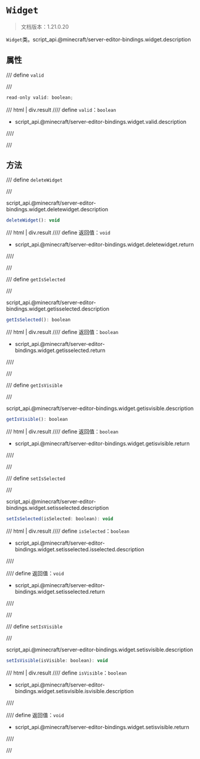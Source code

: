 # `Widget`

> 文档版本：1.21.0.20

`Widget`类。script_api.@minecraft/server-editor-bindings.widget.description

## 属性

/// define
`valid`


///

```js
read-only valid: boolean;
```

/// html | div.result
//// define
`valid`：`boolean`

- script_api.@minecraft/server-editor-bindings.widget.valid.description


////

///


## 方法

/// define
`deleteWidget`


///

script_api.@minecraft/server-editor-bindings.widget.deletewidget.description

```js
deleteWidget(): void
```

/// html | div.result
//// define
返回值：`void`

- script_api.@minecraft/server-editor-bindings.widget.deletewidget.return


////

///


/// define
`getIsSelected`


///

script_api.@minecraft/server-editor-bindings.widget.getisselected.description

```js
getIsSelected(): boolean
```

/// html | div.result
//// define
返回值：`boolean`

- script_api.@minecraft/server-editor-bindings.widget.getisselected.return


////

///


/// define
`getIsVisible`


///

script_api.@minecraft/server-editor-bindings.widget.getisvisible.description

```js
getIsVisible(): boolean
```

/// html | div.result
//// define
返回值：`boolean`

- script_api.@minecraft/server-editor-bindings.widget.getisvisible.return


////

///


/// define
`setIsSelected`


///

script_api.@minecraft/server-editor-bindings.widget.setisselected.description

```js
setIsSelected(isSelected: boolean): void
```

/// html | div.result
//// define
`isSelected`：`boolean`

- script_api.@minecraft/server-editor-bindings.widget.setisselected.isselected.description


////

//// define
返回值：`void`

- script_api.@minecraft/server-editor-bindings.widget.setisselected.return


////

///


/// define
`setIsVisible`


///

script_api.@minecraft/server-editor-bindings.widget.setisvisible.description

```js
setIsVisible(isVisible: boolean): void
```

/// html | div.result
//// define
`isVisible`：`boolean`

- script_api.@minecraft/server-editor-bindings.widget.setisvisible.isvisible.description


////

//// define
返回值：`void`

- script_api.@minecraft/server-editor-bindings.widget.setisvisible.return


////

///

